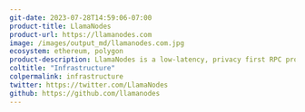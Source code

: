 ```yaml
---
git-date: 2023-07-28T14:59:06-07:00
product-title: LlamaNodes
product-url: https://llamanodes.com
image: /images/output_md/llamanodes.com.jpg
ecosystem: ethereum, polygon
product-description: LlamaNodes is a low-latency, privacy first RPC provider - with dynamic load-balancing, autoscaling, and globally redundant infrastructure.
coltitle: "Infrastructure"
colpermalink: infrastructure
twitter: https://twitter.com/LlamaNodes
github: https://github.com/llamanodes
---
```

